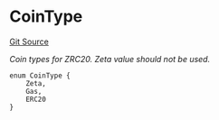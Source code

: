 # CoinType
[Git Source](https://github.com/zeta-chain/protocol-contracts/blob/40c5aaa5c865ea06658f463587fd9248724b3b38/contracts/zevm/interfaces/IZRC20.sol)

*Coin types for ZRC20. Zeta value should not be used.*


```solidity
enum CoinType {
    Zeta,
    Gas,
    ERC20
}
```

